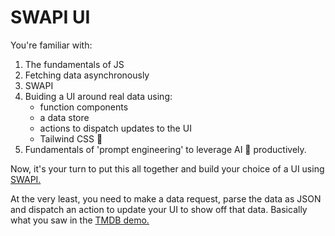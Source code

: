 # SWAPI UI

You're familiar with:

1. The fundamentals of JS
2. Fetching data asynchronously
3. SWAPI
4. Buiding a UI around real data using:
     - function components
     - a data store
     - actions to dispatch updates to the UI
     - Tailwind CSS 💄
5. Fundamentals of 'prompt engineering' to leverage AI 🤖 productively.
  
Now, it's your turn to put this all together and build your choice of a UI using [SWAPI.](https://swapi.tech/)

At the very least, you need to make a data request, parse the data as JSON and dispatch an action to update your UI to show off that data. Basically what you saw in the [TMDB demo.](https://github.com/swic-web-development/app-tmdb)
